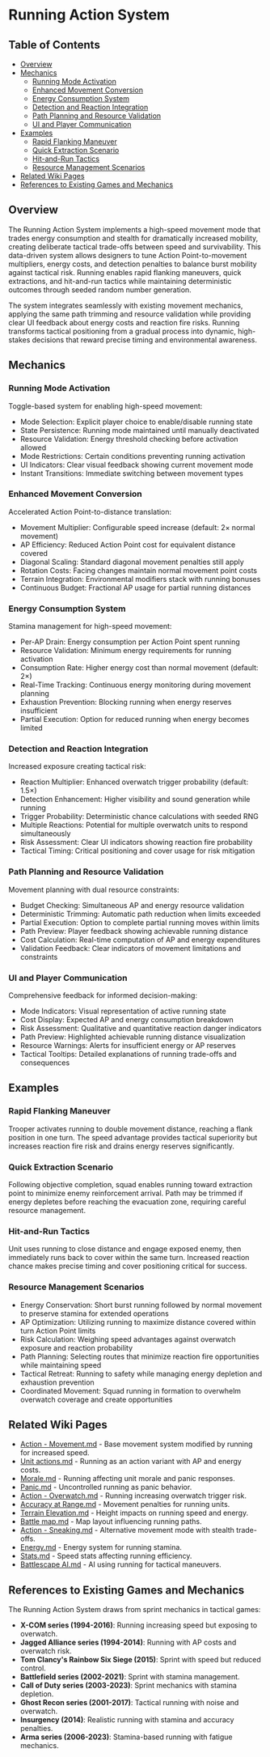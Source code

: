 # Running Action System

## Table of Contents
- [Overview](#overview)
- [Mechanics](#mechanics)
  - [Running Mode Activation](#running-mode-activation)
  - [Enhanced Movement Conversion](#enhanced-movement-conversion)
  - [Energy Consumption System](#energy-consumption-system)
  - [Detection and Reaction Integration](#detection-and-reaction-integration)
  - [Path Planning and Resource Validation](#path-planning-and-resource-validation)
  - [UI and Player Communication](#ui-and-player-communication)
- [Examples](#examples)
  - [Rapid Flanking Maneuver](#rapid-flanking-maneuver)
  - [Quick Extraction Scenario](#quick-extraction-scenario)
  - [Hit-and-Run Tactics](#hit-and-run-tactics)
  - [Resource Management Scenarios](#resource-management-scenarios)
- [Related Wiki Pages](#related-wiki-pages)
- [References to Existing Games and Mechanics](#references-to-existing-games-and-mechanics)

## Overview

The Running Action System implements a high-speed movement mode that trades energy consumption and stealth for dramatically increased mobility, creating deliberate tactical trade-offs between speed and survivability. This data-driven system allows designers to tune Action Point-to-movement multipliers, energy costs, and detection penalties to balance burst mobility against tactical risk. Running enables rapid flanking maneuvers, quick extractions, and hit-and-run tactics while maintaining deterministic outcomes through seeded random number generation.

The system integrates seamlessly with existing movement mechanics, applying the same path trimming and resource validation while providing clear UI feedback about energy costs and reaction fire risks. Running transforms tactical positioning from a gradual process into dynamic, high-stakes decisions that reward precise timing and environmental awareness.

## Mechanics

### Running Mode Activation
Toggle-based system for enabling high-speed movement:
- Mode Selection: Explicit player choice to enable/disable running state
- State Persistence: Running mode maintained until manually deactivated
- Resource Validation: Energy threshold checking before activation allowed
- Mode Restrictions: Certain conditions preventing running activation
- UI Indicators: Clear visual feedback showing current movement mode
- Instant Transitions: Immediate switching between movement types

### Enhanced Movement Conversion
Accelerated Action Point-to-distance translation:
- Movement Multiplier: Configurable speed increase (default: 2× normal movement)
- AP Efficiency: Reduced Action Point cost for equivalent distance covered
- Diagonal Scaling: Standard diagonal movement penalties still apply
- Rotation Costs: Facing changes maintain normal movement point costs
- Terrain Integration: Environmental modifiers stack with running bonuses
- Continuous Budget: Fractional AP usage for partial running distances

### Energy Consumption System
Stamina management for high-speed movement:
- Per-AP Drain: Energy consumption per Action Point spent running
- Resource Validation: Minimum energy requirements for running activation
- Consumption Rate: Higher energy cost than normal movement (default: 2×)
- Real-Time Tracking: Continuous energy monitoring during movement planning
- Exhaustion Prevention: Blocking running when energy reserves insufficient
- Partial Execution: Option for reduced running when energy becomes limited

### Detection and Reaction Integration
Increased exposure creating tactical risk:
- Reaction Multiplier: Enhanced overwatch trigger probability (default: 1.5×)
- Detection Enhancement: Higher visibility and sound generation while running
- Trigger Probability: Deterministic chance calculations with seeded RNG
- Multiple Reactions: Potential for multiple overwatch units to respond simultaneously
- Risk Assessment: Clear UI indicators showing reaction fire probability
- Tactical Timing: Critical positioning and cover usage for risk mitigation

### Path Planning and Resource Validation
Movement planning with dual resource constraints:
- Budget Checking: Simultaneous AP and energy resource validation
- Deterministic Trimming: Automatic path reduction when limits exceeded
- Partial Execution: Option to complete partial running moves within limits
- Path Preview: Player feedback showing achievable running distance
- Cost Calculation: Real-time computation of AP and energy expenditures
- Validation Feedback: Clear indicators of movement limitations and constraints

### UI and Player Communication
Comprehensive feedback for informed decision-making:
- Mode Indicators: Visual representation of active running state
- Cost Display: Expected AP and energy consumption breakdown
- Risk Assessment: Qualitative and quantitative reaction danger indicators
- Path Preview: Highlighted achievable running distance visualization
- Resource Warnings: Alerts for insufficient energy or AP reserves
- Tactical Tooltips: Detailed explanations of running trade-offs and consequences

## Examples

### Rapid Flanking Maneuver
Trooper activates running to double movement distance, reaching a flank position in one turn. The speed advantage provides tactical superiority but increases reaction fire risk and drains energy reserves significantly.

### Quick Extraction Scenario
Following objective completion, squad enables running toward extraction point to minimize enemy reinforcement arrival. Path may be trimmed if energy depletes before reaching the evacuation zone, requiring careful resource management.

### Hit-and-Run Tactics
Unit uses running to close distance and engage exposed enemy, then immediately runs back to cover within the same turn. Increased reaction chance makes precise timing and cover positioning critical for success.

### Resource Management Scenarios
- Energy Conservation: Short burst running followed by normal movement to preserve stamina for extended operations
- AP Optimization: Utilizing running to maximize distance covered within turn Action Point limits
- Risk Calculation: Weighing speed advantages against overwatch exposure and reaction probability
- Path Planning: Selecting routes that minimize reaction fire opportunities while maintaining speed
- Tactical Retreat: Running to safety while managing energy depletion and exhaustion prevention
- Coordinated Movement: Squad running in formation to overwhelm overwatch coverage and create opportunities

## Related Wiki Pages

- [Action - Movement.md](../battlescape/Action%20-%20Movement.md) - Base movement system modified by running for increased speed.
- [Unit actions.md](../battlescape/Unit%20actions.md) - Running as an action variant with AP and energy costs.
- [Morale.md](../battlescape/Morale.md) - Running affecting unit morale and panic responses.
- [Panic.md](../battlescape/Panic.md) - Uncontrolled running as panic behavior.
- [Action - Overwatch.md](../battlescape/Action%20-%20Overwatch.md) - Running increasing overwatch trigger risk.
- [Accuracy at Range.md](../battlescape/Accuracy%20at%20Range.md) - Movement penalties for running units.
- [Terrain Elevation.md](../battlescape/Terrain%20Elevation.md) - Height impacts on running speed and energy.
- [Battle map.md](../battlescape/Battle%20map.md) - Map layout influencing running paths.
- [Action - Sneaking.md](../battlescape/Action%20-%20Sneaking.md) - Alternative movement mode with stealth trade-offs.
- [Energy.md](../units/Energy.md) - Energy system for running stamina.
- [Stats.md](../units/Stats.md) - Speed stats affecting running efficiency.
- [Battlescape AI.md](../ai/Battlescape%20AI.md) - AI using running for tactical maneuvers.

## References to Existing Games and Mechanics

The Running Action System draws from sprint mechanics in tactical games:

- **X-COM series (1994-2016)**: Running increasing speed but exposing to overwatch.
- **Jagged Alliance series (1994-2014)**: Running with AP costs and overwatch risk.
- **Tom Clancy's Rainbow Six Siege (2015)**: Sprint with speed but reduced control.
- **Battlefield series (2002-2021)**: Sprint with stamina management.
- **Call of Duty series (2003-2023)**: Sprint mechanics with stamina depletion.
- **Ghost Recon series (2001-2017)**: Tactical running with noise and overwatch.
- **Insurgency (2014)**: Realistic running with stamina and accuracy penalties.
- **Arma series (2006-2023)**: Stamina-based running with fatigue mechanics.


